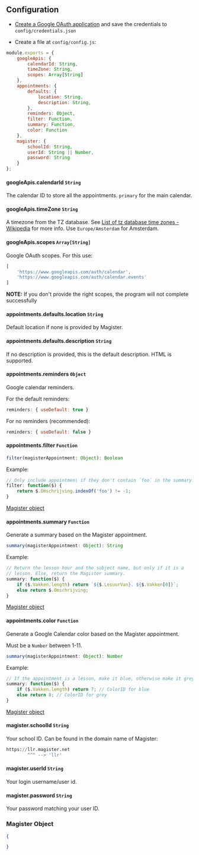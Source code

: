 ## Configuration

* [Create a Google OAuth application](.) and save the credentials to `config/credentials.json`
- Create a file at `config/config.js`:

```js
module.exports = {
    googleApis: {
        calendarId: String,
        timeZone: String,
        scopes: Array[String]
    },
    appointments: {
        defaults: {
            location: String,
            description: String,
        },
        reminders: Object,
        filter: Function,
        summary: Function,
        color: Function
    },
    magister: {
        schoolId: String,
        userId: String || Number,
        password: String
    }
};
```

#### googleApis.calendarId `String`

The calendar ID to store all the appointments. `primary` for the main calendar.

#### googleApis.timeZone `String`

A timezone from the TZ database. See [List of tz database time zones - Wikipedia](https://en.wikipedia.org/wiki/List_of_tz_database_time_zones) for more info. Use `Europe/Amsterdam` for Amsterdam.

#### googleApis.scopes `Array[String]`

Google OAuth scopes. For this use:

```js
[
    'https://www.googleapis.com/auth/calendar',
    'https://www.googleapis.com/auth/calendar.events'
]
```

**NOTE:** If you don't provide the right scopes, the program will not complete successfully

#### appointments.defaults.location `String`

Default location if none is provided by Magister.

#### appointments.defaults.description `String`

If no description is provided, this is the default description. HTML is supported.

#### appointments.reminders `Object`

Google calendar reminders.

For the default reminders:

```js
reminders: { useDefault: true }
```

For no reminders (recommended):

```js
reminders: { useDefault: false }
```

#### appointments.filter `Function`

```js
filter(magisterAppointment: Object): Boolean
```

Example:

```js
// Only include appointmen\ if they don't contain `foo` in the summary.
filter: function($) {
    return $.Omschrijving.indexOf('foo') != -1;
}
```

[Magister object](#magister-object)

#### appointments.summary `Function`

Generate a summary based on the Magister appointment.

```js
summary(magisterAppointment: Object): String
```

Example:

```js
// Return the lesson hour and the subject name, but only if it is a
// lesson. Else, return the Magister summary.
summary: function($) {
    if ($.Vakken.length) return `${$.LesuurVan}. ${$.Vakken[0]}`;
    else return $.Omschrijving;
}
```

[Magister object](#magister-object)

#### appointments.color `Function`

Generate a Google Calendar color based on the Magister appointment.

Must be a `Number` between 1-11.

```js
summary(magisterAppointment: Object): Number
```

Example:

```js
// If the appointment is a lesson, make it blue, otherwise make it grey
summary: function($) {
    if ($.Vakken.length) return 7; // ColorID for blue
    else return 8; // ColorID for grey
}
```

[Magister object](#magister-object)

#### magister.schoolId `String`

Your school ID. Can be found in the domain name of Magister:

```py
https://llr.magister.net
        ^^^ --> 'llr'
```

#### magister.userId `String`

Your login username/user id.

#### magister.password `String`

Your password matching your user ID.

### Magister Object

```json
{

}
```
